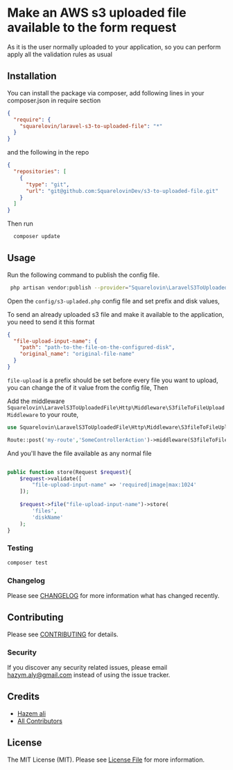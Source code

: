 # Make an AWS s3 uploaded file available to the form request

[comment]: <> ([![Latest Version on Packagist]&#40;https://img.shields.io/packagist/v/squarelovin/laravel-s3-to-uploaded-file.svg?style=flat-square&#41;]&#40;https://packagist.org/packages/squarelovin/laravel-s3-to-uploaded-file&#41;)

[comment]: <> ([![Total Downloads]&#40;https://img.shields.io/packagist/dt/squarelovin/laravel-s3-to-uploaded-file.svg?style=flat-square&#41;]&#40;https://packagist.org/packages/squarelovin/laravel-s3-to-uploaded-file&#41;)

[comment]: <> (![GitHub Actions]&#40;https://github.com/squarelovin/laravel-s3-to-uploaded-file/actions/workflows/main.yml/badge.svg&#41;)

As it is the user normally uploaded to your application, so you can perform apply all the validation rules as usual

## Installation

You can install the package via composer, add following lines in your composer.json in require section

```json
{
  "require": {
    "squarelovin/laravel-s3-to-uploaded-file": "*"
  }
}
```

and the following in the repo

```json
{
  "repositories": [
    {
      "type": "git",
      "url": "git@github.com:SquarelovinDev/s3-to-uploaded-file.git"
    }
  ]
}
```

Then run

```bash
  composer update 
```

## Usage

Run the following command to publish the config file.

```bash
 php artisan vendor:publish --provider="Squarelovin\LaravelS3ToUploadedFile\LaravelS3ToUploadedFileServiceProvider"
```

Open the `config/s3-upladed.php` config file and set prefix and disk values,

To send an already uploaded s3 file and make it available to the application, you need to send it this format

```json
{
  "file-upload-input-name": {
    "path": "path-to-the-file-on-the-configured-disk",
    "original_name": "original-file-name"
  }
}
```

`file-upload` is a prefix should be set before every file you want to upload, you can change the of it value from the
config file, Then

Add the middleware `Squarelovin\LaravelS3ToUploadedFile\Http\Middleware\S3fileToFileUploadMiddleware`
to your route,

```php
use Squarelovin\LaravelS3ToUploadedFile\Http\Middleware\S3fileToFileUploadMiddleware;

Route::post('my-route','SomeControllerAction')->middleware(S3fileToFileUploadMiddleware::class);
```

And you'll have the file available as any normal file

```php

public function store(Request $request){
    $request->validate([
        "file-upload-input-name" => 'required|image|max:1024'
    ]);
    
    $request->file("file-upload-input-name")->store(
        'files',
        'diskName'
    );
}
```

### Testing

```bash
composer test
```

### Changelog

Please see [CHANGELOG](CHANGELOG.md) for more information what has changed recently.

## Contributing

Please see [CONTRIBUTING](CONTRIBUTING.md) for details.

### Security

If you discover any security related issues, please email hazym.aly@gmail.com instead of using the issue tracker.

## Credits

- [Hazem ali](https://github.com/squarelovin)
- [All Contributors](../../contributors)

## License

The MIT License (MIT). Please see [License File](LICENSE.md) for more information.
